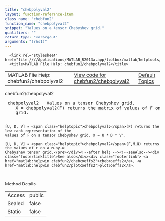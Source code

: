 ```yaml
---
title: "chebpolyval2"
layout: function-reference-item
class_name: "chebfun2"
function_name: "chebpolyval2"
snippet: "Values on a tensor Chebyshev grid."
qualifiers: ""
return_type: "varargout"
arguments: "(rhs1)"
---
```


<html>
   <head>
      <meta http-equiv="Content-Type" content="text/html; charset=utf-8">
   
      <link rel="stylesheet" href="file:////Applications/MATLAB_R2013a.app/toolbox/matlab/helptools/private/helpwin.css">
      <title>MATLAB File Help: chebfun2/chebpolyval2</title>
   </head>
   <body>
      <!--Single-page help-->
      <table border="0" cellspacing="0" width="100%">
         <tr class="subheader">
            <td class="headertitle">MATLAB File Help: chebfun2/chebpolyval2</td>
            <td class="subheader-left"><a href="matlab:edit chebfun2/chebpolyval2">View code for chebfun2/chebpolyval2</a></td>
            <td class="subheader-right"><a href="matlab:helpwin">Default Topics</a></td>
         </tr>
      </table>
      <div class="title">chebfun2/chebpolyval2</div>
      <div class="helptext"><pre><!--helptext --> <span class="helptopic">chebpolyval2</span>   Values on a tensor Chebyshev grid.
    X = <span class="helptopic">chebpolyval2</span>(F) returns the matrix of values of F on a Chebyshev tensor
    grid.
 
    [U, D, V] = <span class="helptopic">chebpolyval2</span>(F) returns the low rank representation of the
    values of F on a tensor Chebyshev grid. X = U * D * V'.
 
    [U, D, V] = <span class="helptopic">chebpolyval2</span>(F,M,N) returns the values of F on a M-by-N
    Chebyshev tensor grid.</pre></div><!--after help --><!--seeAlso--><div class="footerlinktitle">See also</div><div class="footerlink"> <a href="matlab:helpwin chebfun2/chebcoeffs2">chebcoeffs2</a>, <a href="matlab:helpwin chebfun2/plotcoeffs2">plotcoeffs2</a>. 
</div>
      <!--Method-->
      <div class="sectiontitle">Method Details</div>
      <table class="class-details">
         <tr>
            <td class="class-detail-label">Access</td>
            <td>public</td>
         </tr>
         <tr>
            <td class="class-detail-label">Sealed</td>
            <td>false</td>
         </tr>
         <tr>
            <td class="class-detail-label">Static</td>
            <td>false</td>
         </tr>
      </table>
   </body>
</html>
